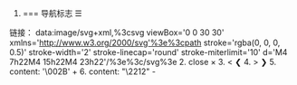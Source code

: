 1. === 导航标志 &#9776;
  
  链接：
  data:image/svg+xml,%3csvg viewBox='0 0 30 30' xmlns='http://www.w3.org/2000/svg'%3e%3cpath stroke='rgba(0, 0, 0, 0.5)' stroke-width='2' stroke-linecap='round' stroke-miterlimit='10' d='M4 7h22M4 15h22M4 23h22'/%3e%3c/svg%3e
2. close &times;
3. <  &#10094;
4. > &#10095;
5. content: '\002B'  +
6. content: "\2212" -